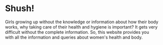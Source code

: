 # Shush!
Girls growing up without the knowledge or information about how their body works, why taking care of their health and hygiene is important? It gets very difficult without the complete information.
So, this website provides you with all the information and queries about women's health and body.
